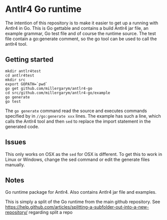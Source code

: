# Antlr4 Go runtime

The intention of this repository is to make it easier to get up a running with Antlr4 in Go.
This is Go gettable and contains a build Antlr4 jar file, an example grammar, Go test file and of course the runtime source.
The test file contain a go:generate comment, so the go tool can be used to call the antlr4 tool.

## Getting started

```
mkdir antlr4test
cd antlr4test
mkdir src
export GOPATH=`pwd`
go get github.com/millergarym/antlr4-go
cd src/github.com/millergarym/antlr4-go/example
go generate
go test
```

The `go generate` command read the source and executes commands specified by in `//go:generate xxx` lines.
The example has such a line, which calls the Antlr4 tool and then `sed` to replace the import statement in the generated code.

## Issues
This only works on OSX as the `sed` for OSX is different.
To get this to work in Linux or Windows, change the sed command or edit the generate files manually.

## Notes

Go runtime package for Antlr4. Also contains Antlr4 jar file and examples.

This is simply a split of the Go runtime from the main github repository.
See https://help.github.com/articles/splitting-a-subfolder-out-into-a-new-repository/ regarding split a repo
